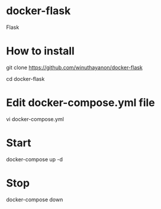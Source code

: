 # docker-flask
Flask

# How to install
git clone https://github.com/winuthayanon/docker-flask

cd docker-flask

# Edit docker-compose.yml file
vi docker-compose.yml

# Start
docker-compose up -d

# Stop
docker-compose down
